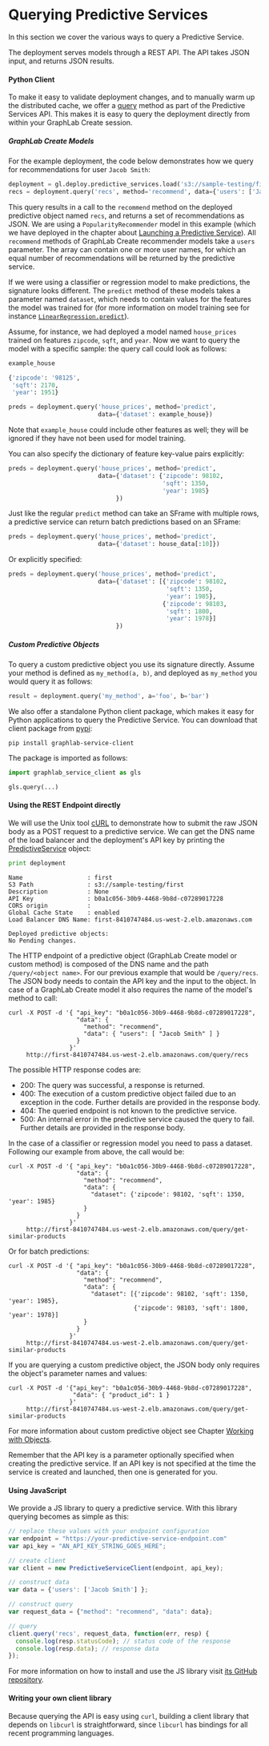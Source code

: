 # Querying Predictive Services

In this section we cover the various ways to query a Predictive Service.

The deployment serves models through a REST API. The API takes JSON input, and returns JSON results.

#### Python Client

To make it easy to validate deployment changes, and to manually warm up the distributed cache, we offer a [query](https://dato.com/products/create/docs/generated/graphlab.deploy._predictive_service._predictive_service.PredictiveService.query.html#graphlab.deploy._predictive_service._predictive_service.PredictiveService.query) method as part of the Predictive Services API. This makes it is easy to query the deployment directly from within your GraphLab Create session.

##### GraphLab Create Models

For the example deployment, the code below demonstrates how we query for recommendations for user ```Jacob Smith```:

```python
deployment = gl.deploy.predictive_services.load('s3://sample-testing/first')
recs = deployment.query('recs', method='recommend', data={'users': ['Jacob Smith']})
```

This query results in a call to the `recommend` method on the deployed predictive object named `recs`, and returns a set of recommendations as JSON. We are using a `PopularityRecommender` model in this example (which we have deployed in the chapter about [Launching a Predictive Service](pred-launching.md)). All `recommend` methods of GraphLab Create recommender models take a `users` parameter. The array can contain one or more user names, for which an equal number of recommendations will be returned by the predictive service.

If we were using a classifier or regression model to make predictions, the signature looks different. The `predict` method of these models takes a parameter named `dataset`, which needs to contain values for the features the model was trained for (for more information on model training see for instance [`LinearRegression.predict`](https://dato.com/products/create/docs/generated/graphlab.linear_regression.LinearRegression.predict.html)).

Assume, for instance, we had deployed a model named `house_prices` trained on features `zipcode`, `sqft`, and `year`. Now we want to query the model with a specific sample:
the query call could look as follows:

```python
example_house
```

```python
{'zipcode': '98125',
 'sqft': 2170,
 'year': 1951}
```

```python
preds = deployment.query('house_prices', method='predict',
                         data={'dataset': example_house})
```

Note that `example_house` could include other features as well; they will be ignored if they have not been used for model training.

You can also specify the dictionary of feature key-value pairs explicitly:

```python
preds = deployment.query('house_prices', method='predict',
                         data={'dataset': {'zipcode': 98102,
                                           'sqft': 1350,
                                           'year': 1985}
                              })
```

Just like the regular `predict` method can take an SFrame with multiple rows, a predictive service can return batch predictions based on an SFrame:

```python
preds = deployment.query('house_prices', method='predict',
                         data={'dataset': house_data[:10]})
```

Or explicitly specified:

```python
preds = deployment.query('house_prices', method='predict',
                         data={'dataset': [{'zipcode': 98102,
                                            'sqft': 1350,
                                            'year': 1985},
                                           {'zipcode': 98103,
                                            'sqft': 1800,
                                            'year': 1978}]
                              })
```

##### Custom Predictive Objects

To query a custom predictive object you use its signature directly. Assume your method is defined as `my_method(a, b)`, and deployed as `my_method` you would query it as follows:

```python
result = deployment.query('my_method', a='foo', b='bar')
```

We also offer a standalone Python client package, which makes it easy for Python applications to query the Predictive Service. You can download that client package from [pypi](https://pypi.python.org/pypi):

```no-highlight
pip install graphlab-service-client
```

The package is imported as follows:

```python
import graphlab_service_client as gls

gls.query(...)
```

#### Using the REST Endpoint directly

We will use the Unix tool [cURL](http://curl.haxx.se/docs/manpage.html) to demonstrate how to submit the raw JSON body as a POST request to a predictive service. We can get the DNS name of the load balancer and the deployment's API key by printing the [PredictiveService](https://dato.com/products/create/docs/generated/graphlab.deploy.PredictiveService.html) object:

```python
print deployment
```

```
Name                  : first
S3 Path               : s3://sample-testing/first
Description           : None
API Key               : b0a1c056-30b9-4468-9b8d-c07289017228
CORS origin           :
Global Cache State    : enabled
Load Balancer DNS Name: first-8410747484.us-west-2.elb.amazonaws.com

Deployed predictive objects:
No Pending changes.
```

The HTTP endpoint of a predictive object (GraphLab Create model or custom method) is composed of the DNS name and the path `/query/<object name>`. For our previous example that would be `/query/recs`. The JSON body needs to contain the API key and the input to the object. In case of a GraphLab Create model it also requires the name of the model's method to call:

```no-highlight
curl -X POST -d '{ "api_key": "b0a1c056-30b9-4468-9b8d-c07289017228",
                   "data": {
                     "method": "recommend",
                     "data": { "users": [ "Jacob Smith" ] }
                   }
                 }'
     http://first-8410747484.us-west-2.elb.amazonaws.com/query/recs
```

The possible HTTP response codes are:
* 200: The query was successful, a response is returned.
* 400: The execution of a custom predictive object failed due to an exception in the code. Further details are provided in the response body.
* 404: The queried endpoint is not known to the predictive service.
* 500: An internal error in the predictive service caused the query to fail. Further details are provided in the response body.

In the case of a classifier or regression model you need to pass a dataset. Following our example from above, the call would be:

```no-highlight
curl -X POST -d '{ "api_key": "b0a1c056-30b9-4468-9b8d-c07289017228",
                   "data": {
                     "method": "recommend",
                     "data": {
                       "dataset": {'zipcode': 98102, 'sqft': 1350, 'year': 1985}
                     }
                   }
                 }'
     http://first-8410747484.us-west-2.elb.amazonaws.com/query/get-similar-products
```

Or for batch predictions:

```no-highlight
curl -X POST -d '{ "api_key": "b0a1c056-30b9-4468-9b8d-c07289017228",
                   "data": {
                     "method": "recommend",
                     "data": {
                       "dataset": [{'zipcode': 98102, 'sqft': 1350, 'year': 1985},
                                   {'zipcode': 98103, 'sqft': 1800, 'year': 1978}]
                     }
                   }
                 }'
     http://first-8410747484.us-west-2.elb.amazonaws.com/query/get-similar-products
```

If you are querying a custom predictive object, the JSON body only requires the object's parameter names and values:

```no-highlight
curl -X POST -d '{"api_key": "b0a1c056-30b9-4468-9b8d-c07289017228",
                  "data": { "product_id": 1 }
                 }'
     http://first-8410747484.us-west-2.elb.amazonaws.com/query/get-similar-products
```

For more information about custom predictive object see Chapter [Working with Objects](pred-working-with-objects.md).

Remember that the API key is a parameter optionally specified when creating the predictive service. If an API key is not specified at the time the service is created and launched, then one is generated for you.

#### Using JavaScript

We provide a JS library to query a predictive service. With this library querying becomes as simple as this:

```js
// replace these values with your endpoint configuration
var endpoint = "https://your-predictive-service-endpoint.com"
var api_key = "AN_API_KEY_STRING_GOES_HERE";

// create client
var client = new PredictiveServiceClient(endpoint, api_key);

// construct data
var data = {'users': ['Jacob Smith'] };

// construct query
var request_data = {"method": "recommend", "data": data};

// query
client.query('recs', request_data, function(err, resp) {
  console.log(resp.statusCode); // status code of the response
  console.log(resp.data); // response data
});
```

For more information on how to install and use the JS library visit [its GitHub repository](https://github.com/dato-code/Dato-Predictive-Service-Client-JS).

#### Writing your own client library

Because querying the API is easy using ```curl```, building a client library that depends on ```libcurl``` is straightforward, since ```libcurl``` has bindings for all recent programming languages.
